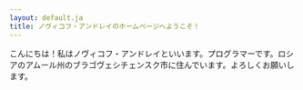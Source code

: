 ```yaml
---
layout: default.ja
title: ノヴィコフ・アンドレイのホームページへようこそ！
---
```


こんにちは！私はノヴィコフ・アンドレイといいます。プログラマーです。ロシアのアムール州のブラゴヴェシチェンスク市に住んでいます。よろしくお願いします。
